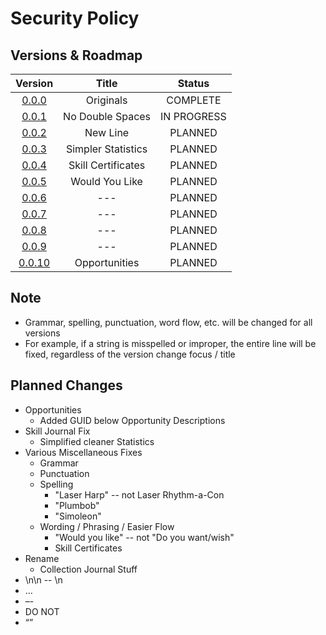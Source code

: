 # Security Policy

## Versions & Roadmap

|                            Version                            |       Title        |   Status    |
| :-----------------------------------------------------------: | :----------------: | :---------: |
|  [0.0.0](https://github.com/aecyia/STBL/releases/tag/v0.0.0)  |     Originals      |  COMPLETE   |
|  [0.0.1](https://github.com/aecyia/STBL/releases/tag/v0.0.1)  |  No Double Spaces  | IN PROGRESS |
|  [0.0.2](https://github.com/aecyia/STBL/releases/tag/v0.0.2)  |      New Line      |   PLANNED   |
|  [0.0.3](https://github.com/aecyia/STBL/releases/tag/v0.0.3)  | Simpler Statistics |   PLANNED   |
|  [0.0.4](https://github.com/aecyia/STBL/releases/tag/v0.0.4)  | Skill Certificates |   PLANNED   |
|  [0.0.5](https://github.com/aecyia/STBL/releases/tag/v0.0.5)  |   Would You Like   |   PLANNED   |
|  [0.0.6](https://github.com/aecyia/STBL/releases/tag/v0.0.6)  |        ---         |   PLANNED   |
|  [0.0.7](https://github.com/aecyia/STBL/releases/tag/v0.0.7)  |        ---         |   PLANNED   |
|  [0.0.8](https://github.com/aecyia/STBL/releases/tag/v0.0.8)  |        ---         |   PLANNED   |
|  [0.0.9](https://github.com/aecyia/STBL/releases/tag/v0.0.9)  |        ---         |   PLANNED   |
| [0.0.10](https://github.com/aecyia/STBL/releases/tag/v0.0.10) |   Opportunities    |   PLANNED   |

## Note

+ Grammar, spelling, punctuation, word flow, etc. will be changed for all versions
+ For example, if a string is misspelled or improper, the entire line will be fixed, regardless of the version change focus / title

## Planned Changes

+ Opportunities
	+ Added GUID below Opportunity Descriptions
+ Skill Journal Fix
	+ Simplified cleaner Statistics
+ Various Miscellaneous Fixes
	+ Grammar
	+ Punctuation
	+ Spelling
		+ "Laser Harp" -- not Laser Rhythm-a-Con
		+ "Plumbob"
		+ "Simoleon"
	+ Wording / Phrasing / Easier Flow
		+ "Would you like" -- not "Do you want/wish"
		+ Skill Certificates
+ Rename
	+ Collection Journal Stuff
+ \n\n -- \\n
+ …
+ –-
+ DO NOT
+ “”